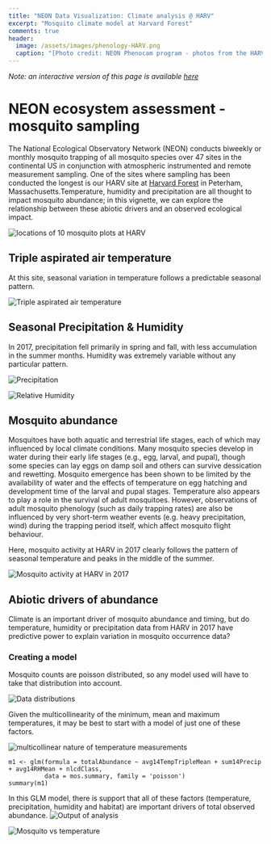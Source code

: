 ```yaml
---
title: "NEON Data Visualization: Climate analysis @ HARV"
excerpt: "Mosquito climate model at Harvard Forest"
comments: true
header:
  image: /assets/images/phenology-HARV.png
  caption: "[Photo credit: NEON Phenocam program - photos from the HARV tower](https://www.neonscience.org/data-collection/phenocams)"
---
```

_Note: an interactive version of this page is available [here](//klevan.github.io/posts/data_viz_1.html)_

# NEON ecosystem assessment - mosquito sampling
The National Ecological Observatory Network (NEON) conducts biweekly or monthly mosquito trapping of all mosquito species over 47 sites in the continental US in conjunction with atmospheric instrumented and remote measurement sampling. One of the sites where sampling has been conducted the longest is our HARV site at [Harvard Forest](https://www.neonscience.org/field-sites/field-sites-map/HARV) in Peterham, Massachusetts.Temperature, humidity and precipitation are all thought to impact mosquito abundance; in this vignette, we can explore the relationship between these abiotic drivers and an observed ecological impact.

![locations of 10 mosquito plots at HARV](//klevan.github.io/assets/images/HARV-site.png)

## Triple aspirated air temperature

At this site, seasonal variation in temperature follows a predictable seasonal pattern.

![Triple aspirated air temperature](//klevan.github.io/assets/images/rfigs/temp-HARV-2017.jpeg)

## Seasonal Precipitation & Humidity

In 2017, precipitation fell primarily in spring and fall, with less accumulation in the summer months. Humidity was extremely variable without any particular pattern.

![Precipitation](//klevan.github.io/assets/images/rfigs/precip-HARV-2017.jpeg)

![Relative Humidity](//klevan.github.io/assets/images/rfigs/RH-HARV-2017.jpeg)

## Mosquito abundance

Mosquitoes have both aquatic and terrestrial life stages, each of which may influenced by local climate conditions. Many mosquito species develop in water during their early life stages (e.g., egg, larval, and pupal), though some species can lay eggs on damp soil and others can survive dessication and rewetting. Mosquito emergence has been shown to be limited by the availability of water and the effects of temperature on egg hatching and development time of the larval and pupal stages. Temperature also appears to play a role in the survival of adult mosquitoes. However, observations of adult  mosquito phenology (such as daily trapping rates) are also be influenced by very short-term weather events (e.g. heavy precipitation, wind) during the trapping period itself, which affect mosquito flight behaviour. 

Here, mosquito activity at HARV in 2017 clearly follows the pattern of seasonal temperature and peaks in the middle of the summer.

![Mosquito activity at HARV in 2017](//klevan.github.io/assets/images/rfigs/mosquito-HARV-2017.jpeg)

## Abiotic drivers of abundance

Climate is an important driver of mosquito abundance and timing, but do temperature, humidity or precipitation data from HARV in 2017 have predictive power to explain variation in mosquito occurrence data?

### Creating a model

Mosquito counts are poisson distributed, so any model used will have to take that distribution into account.

![Data distributions](//klevan.github.io/assets/images/rfigs/distribution-HARV-2017.jpeg)

Given the multicollinearity of the minimum, mean and maximum temperatures, it may be best to start with a model of just one of these factors.

![multicollinear nature of temperature measurements](//klevan.github.io/assets/images/rfigs/multicollinear-HARV-2017.jpeg)

```{r mosquito modelling}
m1 <- glm(formula = totalAbundance ~ avg14TempTripleMean + sum14Precip + avg14RHMean + nlcdClass, 
          data = mos.summary, family = 'poisson')
summary(m1)
```

In this GLM model, there is support that all of these factors (temperature, precipitation, humidity and habitat) are important drivers of total observed abundance. 
![Output of analysis](//klevan.github.io/assets/images/rfigs/glm-HARV-2017.jpeg)

![Mosquito vs temperature](//klevan.github.io/assets/images/rfigs/mosq-temp-HARV-2017.jpeg)
